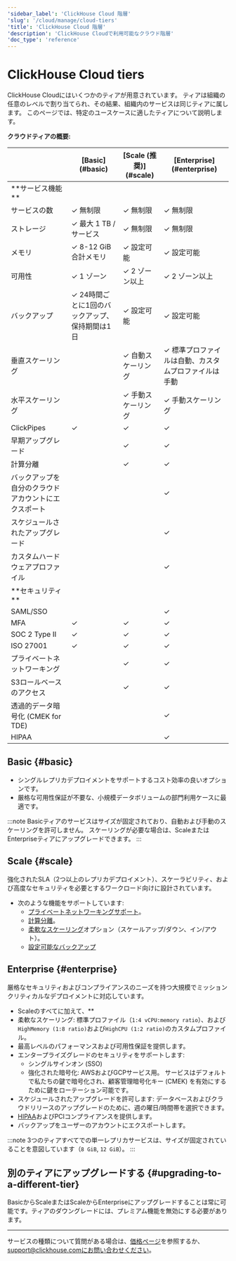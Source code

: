 ```yaml
---
'sidebar_label': 'ClickHouse Cloud 階層'
'slug': '/cloud/manage/cloud-tiers'
'title': 'ClickHouse Cloud 階層'
'description': 'ClickHouse Cloudで利用可能なクラウド階層'
'doc_type': 'reference'
---
```



# ClickHouse Cloud tiers

ClickHouse Cloudにはいくつかのティアが用意されています。 
ティアは組織の任意のレベルで割り当てられ、その結果、組織内のサービスは同じティアに属します。
このページでは、特定のユースケースに適したティアについて説明します。

**クラウドティアの概要:**

<table><thead>
  <tr>
    <th></th>
    <th>[Basic](#basic)</th>
    <th>[Scale (推奨)](#scale)</th>
    <th>[Enterprise](#enterprise)</th>
  </tr></thead>
<tbody>
  <tr>
    <td>**サービス機能**</td>
    <td colspan="3"></td>
  </tr>
  <tr>
    <td>サービスの数</td>
    <td>✓ 無制限</td>
    <td>✓ 無制限</td>
    <td>✓ 無制限</td>
  </tr>
  <tr>
    <td>ストレージ</td>
    <td>✓ 最大 1 TB / サービス</td>
    <td>✓ 無制限</td>
    <td>✓ 無制限</td>
  </tr>
  <tr>
    <td>メモリ</td>
    <td>✓ 8-12 GiB 合計メモリ</td>
    <td>✓ 設定可能</td>
    <td>✓ 設定可能</td>
  </tr>
  <tr>
    <td>可用性</td>
    <td>✓ 1 ゾーン</td>
    <td>✓ 2 ゾーン以上</td>
    <td>✓ 2 ゾーン以上</td>
  </tr>
  <tr>
    <td>バックアップ</td>
    <td>✓ 24時間ごとに1回のバックアップ、保持期間は1日</td>
    <td>✓ 設定可能</td>
    <td>✓ 設定可能</td>
  </tr>
  <tr>
    <td>垂直スケーリング</td>
    <td></td>
    <td>✓ 自動スケーリング</td>
    <td>✓ 標準プロファイルは自動、カスタムプロファイルは手動</td>
  </tr>
  <tr>
    <td>水平スケーリング</td>
    <td></td>
    <td>✓ 手動スケーリング</td>
    <td>✓ 手動スケーリング</td>
  </tr>
  <tr>
    <td>ClickPipes</td>
    <td>✓</td>
    <td>✓</td>
    <td>✓</td>
  </tr>
  <tr>
    <td>早期アップグレード</td>
    <td></td>
    <td>✓</td>
    <td>✓</td>
  </tr>
  <tr>
    <td>計算分離</td>
    <td></td>
    <td>✓</td>
    <td>✓</td>
  </tr>
  <tr>
    <td>バックアップを自分のクラウドアカウントにエクスポート</td>
    <td></td>
    <td></td>
    <td>✓</td>
  </tr>
  <tr>
    <td>スケジュールされたアップグレード</td>
    <td></td>
    <td></td>
    <td>✓</td>
  </tr>
  <tr>
    <td>カスタムハードウェアプロファイル</td>
    <td></td>
    <td></td>
    <td>✓</td>
  </tr>
  <tr>
    <td>**セキュリティ**</td>
    <td colspan="3"></td>
  </tr>
  <tr>
    <td>SAML/SSO</td>
    <td></td>
    <td></td>
    <td>✓</td>
  </tr>
  <tr>
    <td>MFA</td>
    <td>✓</td>
    <td>✓</td>
    <td>✓</td>
  </tr>
  <tr>
    <td>SOC 2 Type II</td>
    <td>✓</td>
    <td>✓</td>
    <td>✓</td>
  </tr>
  <tr>
    <td>ISO 27001</td>
    <td>✓</td>
    <td>✓</td>
    <td>✓</td>
  </tr>
  <tr>
    <td>プライベートネットワーキング</td>
    <td></td>
    <td>✓</td>
    <td>✓</td>
  </tr>
  <tr>
    <td>S3ロールベースのアクセス</td>
    <td></td>
    <td>✓</td>
    <td>✓</td>
  </tr>
  <tr>
    <td>透過的データ暗号化 (CMEK for TDE)</td>
    <td></td>
    <td></td>
    <td>✓</td>
  </tr>
  <tr>
    <td>HIPAA</td>
    <td></td>
    <td></td>
    <td>✓</td>
  </tr>
</tbody></table>

## Basic {#basic}

- シングルレプリカデプロイメントをサポートするコスト効率の良いオプションです。
- 厳格な可用性保証が不要な、小規模データボリュームの部門利用ケースに最適です。

:::note
Basicティアのサービスはサイズが固定されており、自動および手動のスケーリングを許可しません。 
スケーリングが必要な場合は、ScaleまたはEnterpriseティアにアップグレードできます。
:::

## Scale {#scale}

強化されたSLA（2つ以上のレプリカデプロイメント）、スケーラビリティ、および高度なセキュリティを必要とするワークロード向けに設計されています。

- 次のような機能をサポートしています:
  - [プライベートネットワーキングサポート](/cloud/security/private-link-overview)。
  - [計算分離](../reference/warehouses#what-is-compute-compute-separation)。
  - [柔軟なスケーリング](/manage/scaling)オプション（スケールアップ/ダウン、イン/アウト）。
  - [設定可能なバックアップ](/cloud/manage/backups/configurable-backups)

## Enterprise {#enterprise}

厳格なセキュリティおよびコンプライアンスのニーズを持つ大規模でミッションクリティカルなデプロイメントに対応しています。

- Scaleのすべてに加えて、**
- 柔軟なスケーリング: 標準プロファイル（`1:4 vCPU:memory ratio`）、および`HighMemory (1:8 ratio)`および`HighCPU (1:2 ratio)`のカスタムプロファイル。
- 最高レベルのパフォーマンスおよび可用性保証を提供します。
- エンタープライズグレードのセキュリティをサポートします:
  - シングルサインオン (SSO)
  - 強化された暗号化: AWSおよびGCPサービス用。 サービスはデフォルトで私たちの鍵で暗号化され、顧客管理暗号化キー (CMEK) を有効にするために鍵をローテーション可能です。
- スケジュールされたアップグレードを許可します: データベースおよびクラウドリリースのアップグレードのために、週の曜日/時間帯を選択できます。  
- [HIPAA](/cloud/security/compliance-overview#hipaa-since-2024)およびPCIコンプライアンスを提供します。
- バックアップをユーザーのアカウントにエクスポートします。

:::note 
3つのティアすべてでの単一レプリカサービスは、サイズが固定されていることを意図しています（`8 GiB`, `12 GiB`）。
:::

## 別のティアにアップグレードする {#upgrading-to-a-different-tier}

BasicからScaleまたはScaleからEnterpriseにアップグレードすることは常に可能です。ティアのダウングレードには、プレミアム機能を無効にする必要があります。

---

サービスの種類について質問がある場合は、[価格ページ](https://clickhouse.com/pricing)を参照するか、support@clickhouse.comにお問い合わせください。
